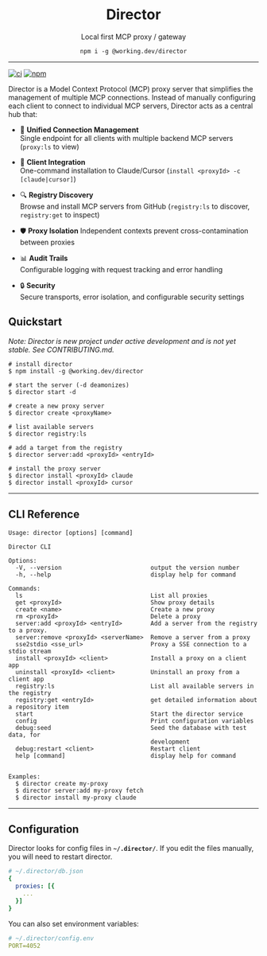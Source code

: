 <h1 align="center">Director</h1>
<p align="center">Local first MCP proxy / gateway</p>

<p align="center"><code>npm i -g @working.dev/director</code></p>

---

[![ci](https://github.com/theworkingcompany/director/workflows/CI/badge.svg)](https://github.com/theworkingcompany/director/actions/workflows/ci.yml)
[![npm](https://img.shields.io/npm/v/@director.run/cli.svg)](https://www.npmjs.com/package/@director.run/cli)

Director is a Model Context Protocol (MCP) proxy server that simplifies the management of multiple MCP connections. Instead of manually configuring each client to connect to individual MCP servers, Director acts as a central hub that:

- 🔌 **Unified Connection Management**  
  Single endpoint for all clients with multiple backend MCP servers (`proxy:ls` to view) 

- 🚀 **Client Integration**  
  One-command installation to Claude/Cursor (`install <proxyId> -c [claude|cursor]`) 

- 🔍 **Registry Discovery**  
  Browse and install MCP servers from GitHub (`registry:ls` to discover, `registry:get` to inspect)

- 🛡️ **Proxy Isolation** 
  Independent contexts prevent cross-contamination between proxies 

- 📊 **Audit Trails**  
  Configurable logging with request tracking and error handling 

- 🔒 **Security**  
  Secure transports, error isolation, and configurable security settings 

## Quickstart

*Note: Director is new project under active development and is not yet stable. See CONTRIBUTING.md.*

```shell
# install director
$ npm install -g @working.dev/director

# start the server (-d deamonizes)
$ director start -d

# create a new proxy server
$ director create <proxyName>

# list available servers
$ director registry:ls

# add a target from the registry 
$ director server:add <proxyId> <entryId>

# install the proxy server
$ director install <proxyId> claude
$ director install <proxyId> cursor

```

---

## CLI Reference

```
Usage: director [options] [command]

Director CLI

Options:
  -V, --version                         output the version number
  -h, --help                            display help for command

Commands:
  ls                                    List all proxies
  get <proxyId>                         Show proxy details
  create <name>                         Create a new proxy
  rm <proxyId>                          Delete a proxy
  server:add <proxyId> <entryId>        Add a server from the registry to a proxy.
  server:remove <proxyId> <serverName>  Remove a server from a proxy
  sse2stdio <sse_url>                   Proxy a SSE connection to a stdio stream
  install <proxyId> <client>            Install a proxy on a client app
  uninstall <proxyId> <client>          Uninstall an proxy from a client app
  registry:ls                           List all available servers in the registry
  registry:get <entryId>                get detailed information about a repository item
  start                                 Start the director service
  config                                Print configuration variables
  debug:seed                            Seed the database with test data, for
                                        development
  debug:restart <client>                Restart client
  help [command]                        display help for command


Examples:
  $ director create my-proxy
  $ director server:add my-proxy fetch
  $ director install my-proxy claude

```

---

## Configuration

Director looks for config files in **`~/.director/`**. If you edit the files manually, you will need to restart director.

```yaml
# ~/.director/db.json
{
  proxies: [{
    ...
  }]
}
```

You can also set environment variables:

```yaml
# ~/.director/config.env
PORT=4052
```
